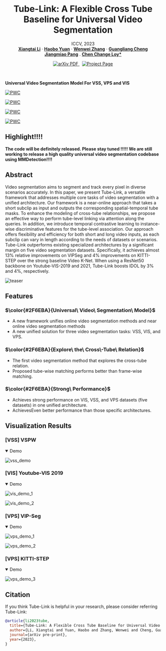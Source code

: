 <br />
<p align="center">
  <h1 align="center">Tube-Link: A Flexible Cross Tube Baseline for Universal Video Segmentation</h1>
  <p align="center">
    ICCV, 2023
    <br />
    <a href="https://lxtgh.github.io/"><strong>Xiangtai Li</strong></a>
    ·
    <a href="https://yuanhaobo.me/"><strong>Haobo Yuan</strong></a>
    ·
    <a href="https://zhangwenwei.cn/"><strong>Wenwei Zhang</strong></a>
    ·
    <a href="https://sites.google.com/view/guangliangcheng"><strong>Guangliang Cheng</strong></a>
    <br />
    <a href="https://oceanpang.github.io/"><strong>Jiangmiao Pang</strong></a>
    .
    <a href="https://www.mmlab-ntu.com/person/ccloy/"><strong>Chen Change Loy*</strong></a>
  </p>

  <p align="center">
    <a href='https://arxiv.org/abs/2303.12782'>
      <img src='https://img.shields.io/badge/Paper-PDF-green?style=flat&logo=arXiv&logoColor=green' alt='arXiv PDF'>
    </a>
    <a href='https://github.com/lxtGH/Tube-Link' style='padding-left: 0.5rem;'>
      <img src='https://img.shields.io/badge/Project-Page-blue?style=flat&logo=Google%20chrome&logoColor=blue' alt='Project Page'>
    </a>
  </p>
<br />

**Universal Video Segmentation Model For VSS, VPS and VIS**

[![PWC](https://img.shields.io/endpoint.svg?url=https://paperswithcode.com/badge/tube-link-a-flexible-cross-tube-baseline-for/video-panoptic-segmentation-on-vipseg)](https://paperswithcode.com/sota/video-panoptic-segmentation-on-vipseg?p=tube-link-a-flexible-cross-tube-baseline-for)

[![PWC](https://img.shields.io/endpoint.svg?url=https://paperswithcode.com/badge/tube-link-a-flexible-cross-tube-baseline-for/video-semantic-segmentation-on-vspw)](https://paperswithcode.com/sota/video-semantic-segmentation-on-vspw?p=tube-link-a-flexible-cross-tube-baseline-for)


[![PWC](https://img.shields.io/endpoint.svg?url=https://paperswithcode.com/badge/tube-link-a-flexible-cross-tube-baseline-for/video-instance-segmentation-on-youtube-vis-1)](https://paperswithcode.com/sota/video-instance-segmentation-on-youtube-vis-1?p=tube-link-a-flexible-cross-tube-baseline-for)


[![PWC](https://img.shields.io/endpoint.svg?url=https://paperswithcode.com/badge/tube-link-a-flexible-cross-tube-baseline-for/video-instance-segmentation-on-youtube-vis-2)](https://paperswithcode.com/sota/video-instance-segmentation-on-youtube-vis-2?p=tube-link-a-flexible-cross-tube-baseline-for)



## Highlight!!!!

**The code will be definitely released. Please stay tuned !!!!! 
We are still working to release a high quality universal video segmentation codebase using MMDetection!!!!**

## Abstract

Video segmentation aims to segment and track every pixel in diverse scenarios accurately. In this paper, we present Tube-Link, a versatile framework that addresses multiple core tasks of video segmentation with a unified architecture. Our framework is a near-online approach that takes a short subclip as input and outputs the corresponding spatial-temporal tube masks. To enhance the modeling of cross-tube relationships, we propose an effective way to perform tube-level linking via attention along the queries. In addition, we introduce temporal contrastive learning to instance-wise discriminative features for the tube-level association. Our approach offers flexibility and efficiency for both short and long video inputs, as each subclip can vary in length according to the needs of datasets or scenarios. Tube-Link outperforms existing specialized architectures by a significant margin on five video segmentation datasets. Specifically, it achieves almost 13% relative improvements on VIPSeg and 4% improvements on KITTI-STEP over the strong baseline Video K-Net. When using a ResNet50 backbone on Youtube-VIS-2019 and 2021, Tube-Link boosts IDOL by 3% and 4%, respectively.



![teaser](./assets/figs/teaser.png)


## Features

### $\color{#2F6EBA}{Universal\ Video\ Segmentation\ Model}$ 

- A new framework unifies online video segmentation methods and near online video segmentation methods
- A new unified solution for three video segmentation tasks: VSS, VIS, and VPS.

### $\color{#2F6EBA}{Explore\ the\ Cross\-Tube\ Relation}$ 

- The first video segmentation method that explores the cross-tube relation.
- Proposed tube-wise matching performs better than frame-wise matching.

### $\color{#2F6EBA}{Strong\ Performance}$  
- Achieves strong performance on VIS, VSS, and VPS datasets (five datasets) in one unified architecture.
- AchievesEven better performance than those specific architectures.


## Visualization Results
### [VSS] VSPW
<details open>
<summary>Demo</summary>

![vss_demo](assets/figs/vss/vspw.gif)

</details>

### [VIS] Youtube-VIS 2019
<details open>
<summary>Demo</summary>

![vis_demo_1](assets/figs/vis/vis_001.gif) 

![vis_demo_2](assets/figs/vis/vis_002.gif)

</details>

### [VPS] VIP-Seg

<details open>
<summary>Demo</summary>

![vps_demo_1](assets/figs/vps/vps_01.gif) 

![vps_demo_2](assets/figs/vps/vps_02.gif)

</details>

### [VPS] KITTI-STEP
<details open>
<summary>Demo</summary>

![vps_demo_3](assets/figs/vps/vps_03.gif)

</details>



## Citation
If you think Tube-Link is helpful in your research, please consider referring Tube-Link:
```bibtex
@article{li2023tube,
  title={Tube-Link: A Flexible Cross Tube Baseline for Universal Video Segmentation},
  author={Li, Xiangtai and Yuan, Haobo and Zhang, Wenwei and Cheng, Guangliang and Pang, Jiangmiao and Loy, Chen Change},
  journal={arXiv pre-print},
  year={2023},
}
```
